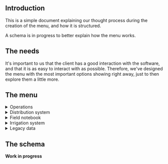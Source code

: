 
## Introduction

This is a simple document explaining our thought process during the creation of the menu, and how it is structured.

A schema is in progress to better explain how the menu works.

## The needs

It's important to us that the client has a good interaction with the software, and that it is as easy to interact with as possible.
Therefore, we've designed the menu with the most important options showing right away, just to then explore them a little more.

## The menu

<details>
	<summary>Operations</summary>

	* Check operations
	* Register operation
</details>
<details>
	<summary>Distribution system</summary>

	* Find optimal path
	* Determine vehicle minimum course
	* Determine minimum distance
	* Divide network in clusters
</details>
<details>
	<summary>Field notebook</summary>

	* Check field notebook
	* Register irrigations from file
</details>
<details>
	<summary>Irrigation system</summary>

	* Check irrigations
</details>
<details>
	<summary>Legacy data</summary>

	* Load legacy data
</details>

## The schema

**Work in progress**

